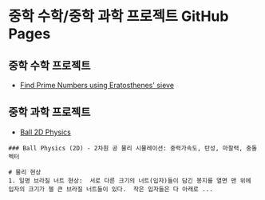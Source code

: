 # 중학 수학/중학 과학 프로젝트 GitHub Pages

## 중학 수학 프로젝트
- [Find Prime Numbers using Eratosthenes' sieve](https://mark2021-github.github.io/PrimeNumber/)

## 중학 과학 프로젝트
- [Ball 2D Physics](https://mark2021-github.github.io/Ball2D-Physics/) 


```
### Ball Physics (2D) - 2차원 공 물리 시뮬레이션: 중력가속도, 탄성, 마찰력, 충돌 벡터 

# 물리 현상 
1. 일명 브라질 너트 현상:  서로 다른 크기의 너트(입자)들이 담긴 봉지를 열면 맨 위에 입자의 크기가 젤 큰 브라질 너트들이 있다.  작은 입자들은 다 아래로 ...

```
